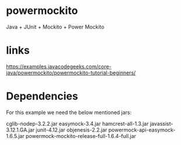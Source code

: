 # powermockito
Java + JUnit + Mockito + Power Mockito

# links
https://examples.javacodegeeks.com/core-java/powermockito/powermockito-tutorial-beginners/

# Dependencies
For this example we need the below mentioned jars:

cglib-nodep-3.2.2.jar
easymock-3.4.jar
hamcrest-all-1.3.jar
javassist-3.12.1.GA.jar
junit-4.12.jar
objenesis-2.2.jar
powermock-api-easymock-1.6.5.jar
powermock-mockito-release-full-1.6.4-full.jar

